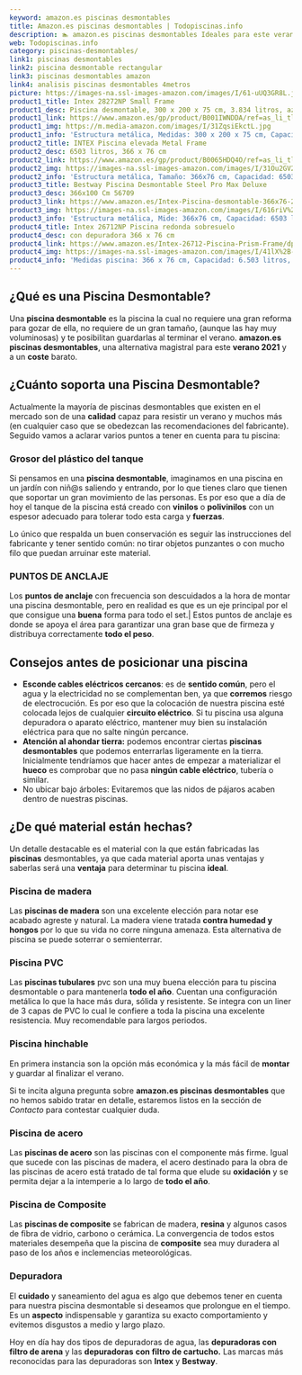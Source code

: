 ```yaml
---
keyword: amazon.es piscinas desmontables
title: Amazon.es piscinas desmontables | Todopiscinas.info
description: 🏊 amazon.es piscinas desmontables Ideales para este verano 2021. Aquí puedes comprar amazon.es piscinas desmontables y comparar con otras similares. No dejes escapar amazon.es piscinas desmontables a un precio realmente tentador.
web: Todopiscinas.info
category: piscinas-desmontables/
link1: piscinas desmontables
link2: piscina desmontable rectangular
link3: piscinas desmontables amazon
link4: analisis piscinas desmontables 4metros
picture: https://images-na.ssl-images-amazon.com/images/I/61-uUQ3GR8L.jpg
product1_title: Intex 28272NP Small Frame
product1_desc: Piscina desmontable, 300 x 200 x 75 cm, 3.834 litros, azul
product1_link: https://www.amazon.es/gp/product/B001IWNDDA/ref=as_li_tl?ie=UTF8&camp=3638&creative=24630&creativeASIN=B001IWNDDA&linkCode=as2&tag=todopiscinas0e-21&linkId=25b9d647487c889cb6ef56ed63f50ca1
product1_img: https://m.media-amazon.com/images/I/31ZqsiEkctL.jpg
product1_info: 'Estructura metálica, Medidas: 300 x 200 x 75 cm, Capacidad: 3.834 litros, Para 6 personas (+ 6 años), Fácil montaje, Forma rectangular'
product2_title: INTEX Piscina elevada Metal Frame
product2_desc: 6503 litros, 366 x 76 cm
product2_link: https://www.amazon.es/gp/product/B0065HDQ4O/ref=as_li_tl?ie=UTF8&camp=3638&creative=24630&creativeASIN=B0065HDQ4O&linkCode=as2&tag=todopiscinas0e-21&linkId=ed2430e3ba564d3527ee103df33ed7b3
product2_img: https://images-na.ssl-images-amazon.com/images/I/31Ou2GV2SAL.jpg
product2_info: 'Estructura metálica, Tamaño: 366x76 cm, Capacidad: 6503 litros, Forma circular, De 4 a 7 personas (+6 años)'
product3_title: Bestway Piscina Desmontable Steel Pro Max Deluxe
product3_desc: 366x100 Cm 56709
product3_link: https://www.amazon.es/Intex-Piscina-desmontable-366x76-28210NP/dp/B0065HDQ4O?__mk_es_ES=%C3%85M%C3%85%C5%BD%C3%95%C3%91&crid=25UQGV9HG2INI&dchild=1&keywords=piscinas+desmontables&qid=1615854176&sprefix=piscinas+dem%2Caps%2C201&sr=8-5&linkCode=ll1&tag=todopiscinas0e-21&linkId=34f200977c6cbaab1f3f4d9ac0e64755&language=es_ES&ref_=as_li_ss_tl
product3_img: https://images-na.ssl-images-amazon.com/images/I/616riV%2BiY3L.jpg
product3_info: 'Estructura metálica, Mide: 366x76 cm, Capacidad: 6503 litros, De 4 a 7 personas mayores de 6 años, Forma circular, Tecnología Super-Tough'
product4_title: Intex 26712NP Piscina redonda sobresuelo
product4_desc: con depuradora 366 x 76 cm
product4_link: https://www.amazon.es/Intex-26712-Piscina-Prism-Frame/dp/B07FB823GL?__mk_es_ES=%C3%85M%C3%85%C5%BD%C3%95%C3%91&dchild=1&keywords=piscinas+desmontables+con+depuradora&qid=1615936418&sr=8-5&linkCode=ll1&tag=todopiscinas0e-21&linkId=d98699de7830cd471766fa1daa36de34&language=es_ES&ref_=as_li_ss_tl
product4_img: https://images-na.ssl-images-amazon.com/images/I/41lX%2B-YpibL.jpg
product4_info: 'Medidas piscina: 366 x 76 cm, Capacidad: 6.503 litros, Incluye depuradora de cartucha A, Lona resistente triple capa'
---
```



<external-banner></external-banner>

## ¿Qué es una Piscina Desmontable?

Una **piscina desmontable** es la piscina la cual no requiere una gran reforma para gozar de ella, no requiere de un gran tamaño, (aunque las hay muy voluminosas) y te posibilitan guardarlas al terminar el verano.  **amazon.es piscinas desmontables**, una alternativa magistral para este **verano 2021** y a un **coste** barato.

<brand-panel :title=product1_title :desc=product1_desc :img=product1_img :link=product1_link></brand-panel>


## ¿Cuánto soporta una Piscina Desmontable?

Actualmente la mayoría de piscinas desmontables que existen en el mercado son de una **calidad** capaz para resistir un verano y muchos más (en cualquier caso que se obedezcan las recomendaciones del fabricante). Seguido vamos a aclarar varios puntos a tener en cuenta para tu piscina:


### Grosor del plástico del tanque

Si pensamos en una **piscina desmontable**, imaginamos en una piscina en un jardín con niñ@s saliendo y entrando, por lo que tienes claro que tienen que soportar un gran movimiento de las personas. Es por eso que a día de hoy el tanque de la piscina está creado con **vinilos** o **polivinilos** con un espesor adecuado para tolerar todo esta carga y **fuerzas**.

Lo único que respalda un	 buen conservación es seguir las instrucciones del fabricante y tener sentido común: no tirar objetos punzantes o con mucho filo que puedan arruinar este material.


### PUNTOS DE ANCLAJE

Los **puntos de anclaje** con frecuencia son descuidados a la hora de montar una piscina desmontable, pero en realidad es que es un eje principal por el que consigue una **buena** forma para todo el set.| Estos puntos de anclaje es donde se apoya el área para garantizar una gran base que de firmeza y distribuya correctamente **todo el peso**.


## Consejos antes de posicionar una piscina



*   **Esconde cables eléctricos cercanos**: es de **sentido común**, pero el agua y la electricidad no se complementan ben, ya que **corremos** riesgo de electrocución. Es por eso que la colocación de nuestra piscina esté colocada lejos de cualquier **circuito eléctrico**. Si tu piscina usa alguna depuradora o aparato eléctrico, mantener muy bien su instalación eléctrica para que no salte ningún percance.
*   **Atención al ahondar tierra:** podemos encontrar ciertas **piscinas desmontables** que podemos enterrarlas ligeramente en la tierra. Inicialmente tendríamos que hacer antes de empezar a materializar el **hueco** es comprobar que no pasa **ningún cable eléctrico**, tubería o similar.
*   No ubicar bajo árboles: Evitaremos que las nidos de pájaros acaben dentro de nuestras piscinas.


## ¿De qué material están hechas?

Un detalle destacable es el material con la que están fabricadas las **piscinas** desmontables, ya que cada material aporta unas ventajas y saberlas  será una **ventaja** para determinar tu piscina **ideal**.


### Piscina de madera

Las **piscinas de madera** son una excelente elección para notar ese acabado agreste y natural. La madera viene tratada **contra humedad y hongos** por lo que su vida no corre ninguna amenaza. Esta alternativa de piscina se puede soterrar o semienterrar.


### Piscina  PVC

Las **piscinas tubulares** pvc son una muy buena elección para tu piscina desmontable o para mantenerla **todo el año**. Cuentan una configuración metálica lo que la hace más dura, sólida y resistente. Se integra con un liner de 3 capas de PVC lo cual le confiere a toda la piscina una excelente resistencia. Muy recomendable para largos periodos.


### Piscina hinchable

En primera instancia son la opción más económica y la más fácil de **montar** y guardar al finalizar el verano.

Si te incita alguna pregunta sobre **amazon.es piscinas desmontables** que no hemos sabido tratar en detalle, estaremos listos en la sección de _Contacto_ para contestar cualquier duda.


### Piscina de acero

Las **piscinas de acero** son las piscinas con el componente más firme. Igual que sucede con las piscinas de madera, el acero destinado para la obra de las piscinas de acero está tratado de tal forma que elude su **oxidación** y se permita dejar a la intemperie a lo largo de **todo el año**.


### Piscina de Composite

Las **piscinas de composite** se fabrican de madera, **resina** y algunos casos de fibra de vidrio, carbono o cerámica. La convergencia de todos estos materiales desempeña que la piscina de **composite** sea muy duradera al paso de los años e inclemencias meteorológicas.

<stats-list :link1=link1 :link2=link2 :link3=link3 :link4=link4 :category=category></stats-list>


### Depuradora

El **cuidado** y saneamiento del agua es algo que debemos tener en cuenta para nuestra piscina desmontable si deseamos que prolongue en el tiempo. Es un **aspecto** indispensable y garantiza su exacto comportamiento y evitemos disgustos a medio y largo plazo.

Hoy en día hay dos tipos de depuradoras de agua, las **depuradoras con filtro de arena** y  las **depuradoras** **con filtro de cartucho.** Las marcas más reconocidas para las depuradoras son **Intex** y **Bestway**.